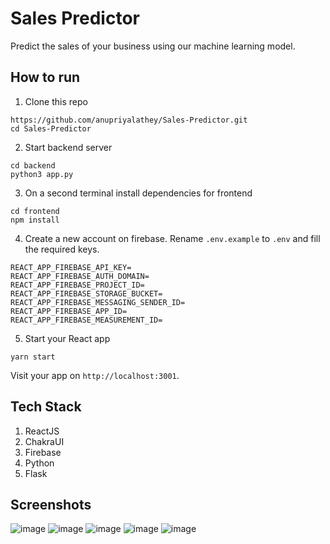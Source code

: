 # Sales Predictor
Predict the sales of your business using our machine learning model.

## How to run
1. Clone this repo 
```
https://github.com/anupriyalathey/Sales-Predictor.git
cd Sales-Predictor
```

2. Start backend server
```
cd backend 
python3 app.py
```

3. On a second terminal install dependencies for frontend
```
cd frontend 
npm install
```

4. Create a new account on firebase. Rename `.env.example` to `.env` and fill the required keys.
```
REACT_APP_FIREBASE_API_KEY=
REACT_APP_FIREBASE_AUTH_DOMAIN=
REACT_APP_FIREBASE_PROJECT_ID=
REACT_APP_FIREBASE_STORAGE_BUCKET=
REACT_APP_FIREBASE_MESSAGING_SENDER_ID=
REACT_APP_FIREBASE_APP_ID=
REACT_APP_FIREBASE_MEASUREMENT_ID=
```
5. Start your React app
```
yarn start
```

Visit your app on `http://localhost:3001`.

## Tech Stack 
1. ReactJS
2. ChakraUI
3. Firebase
4. Python
5. Flask

## Screenshots
![image](https://github.com/anupriyalathey/Sales-Predictor/assets/90963726/a51ddde2-4c5d-4f4b-b897-c0e9a1081b65)
![image](https://github.com/anupriyalathey/Sales-Predictor/assets/90963726/3b82b543-883c-463e-99fc-f4479e2d2151)
![image](https://github.com/anupriyalathey/Sales-Predictor/assets/90963726/27f22e9c-360b-48da-b9d3-43e91457e52f)
![image](https://github.com/anupriyalathey/Sales-Predictor/assets/90963726/09d3955c-0347-47ae-a0bc-78696ca11e75)
![image](https://github.com/anupriyalathey/Sales-Predictor/assets/90963726/71258073-5f76-4493-8d07-8550bab82a63)
